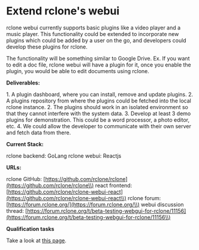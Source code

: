 # Extend rclone's webui

rclone webui currently supports basic plugins like a video player and a
music player. This functionality could be extended to incorporate new
plugins which could be added by a user on the go, and developers could
develop these plugins for rclone.

The functionality will be something similar to Google Drive. Ex. If you
want to edit a doc file, rclone webui will have a plugin for it, once
you enable the plugin, you would be able to edit documents using rclone.

 **Deliverables:**

1\. A plugin dashboard, where you can install, remove and update plugins.
 2. A plugins repository from where the plugins could be fetched
into the local rclone instance.  2. The plugins should work in an
isolated environment so that they cannot interfere with the system data.
 3. Develop at least 3 demo plugins for demonstration. This could be
a word processor, a photo editor, etc.  4. We could allow the
developer to communicate with their own server and fetch data from
there. 

 **Current Stack:**

rclone backend: GoLang rclone webui: Reactjs 

 **URLs:**

rclone GitHub:
[https://github.com/rclone/rclone](https://github.com/rclone/rclone\\)
react frontend:
[https://github.com/rclone/rclone-webui-react](https://github.com/rclone/rclone-webui-react\\)
rclone forum:
[https://forum.rclone.org/](https://forum.rclone.org/\\) webui
discussion thread:
[https://forum.rclone.org/t/beta-testing-webgui-for-rclone/11156](https://forum.rclone.org/t/beta-testing-webgui-for-rclone/11156\\)

 **Qualification tasks**

Take a look at [this
page](/public/gsoc/takehome).
